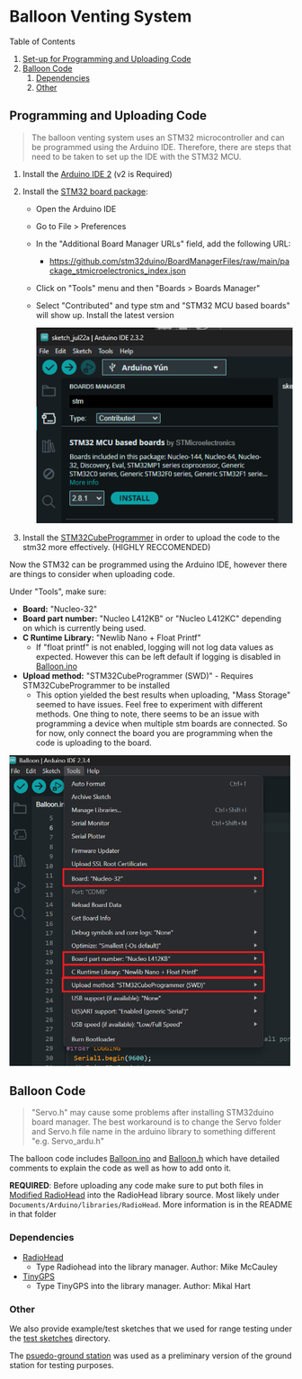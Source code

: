 # Balloon Venting System

Table of Contents

1. [Set-up for Programming and Uploading Code](#programming-and-uploading-code)
2. [Balloon Code](#balloon-code)
   1. [Dependencies](#dependencies)
   2. [Other](#other)

## Programming and Uploading Code

> The balloon venting system uses an STM32 microcontroller and can be programmed using the Arduino IDE. Therefore, there are steps that need to be taken to set up the IDE with the STM32 MCU.

1. Install the [Arduino IDE 2](https://www.arduino.cc/en/software) (v2 is Required)
2. Install the [STM32 board package](https://github.com/stm32duino/Arduino_Core_STM32/wiki/Getting-Started):

   - Open the Arduino IDE
   - Go to File > Preferences
   - In the "Additional Board Manager URLs" field, add the following URL:
     - <https://github.com/stm32duino/BoardManagerFiles/raw/main/package_stmicroelectronics_index.json>
   - Click on "Tools" menu and then "Boards > Boards Manager"
   - Select "Contributed" and type stm and "STM32 MCU based boards" will show up. Install the latest version

     ![STM32BoardManager](ScreenShots/26-04-33.png)

3. Install the [STM32CubeProgrammer](https://www.st.com/en/development-tools/stm32cubeprog.html) in order to upload the code to the stm32 more effectively. (HIGHLY RECCOMENDED)

Now the STM32 can be programmed using the Arduino IDE, however there are things to consider when uploading code.

Under "Tools", make sure:

- **Board:** "Nucleo-32"
- **Board part number:** "Nucleo L412KB" or "Nucleo L412KC" depending on which is currently being used.
- **C Runtime Library:** "Newlib Nano + Float Printf"
  - If "float printf" is not enabled, logging will not log data values as expected. However this can be left default if logging is disabled in [Balloon.ino](/BalloonCode/ArduinoIDE_Sketches/Balloon/Balloon.ino)
- **Upload method:** "STM32CubeProgrammer (SWD)" - Requires STM32CubeProgrammer to be installed
  - This option yielded the best results when uploading, "Mass Storage" seemed to have issues. Feel free to experiment with different methods. One thing to note, there seems to be an issue with programming a device when multiple stm boards are connected. So for now, only connect the board you are programming when the code is uploading to the board.

<img src="ScreenShots/26-03-29.png" width="500">

## Balloon Code

> "Servo.h" may cause some problems after installing STM32duino board manager. The best workaround is to change the Servo folder and Servo.h file name in the arduino library to something different "e.g. Servo_ardu.h"

The balloon code includes [Balloon.ino](/BalloonCode/ArduinoIDE_Sketches/Balloon/Balloon.ino) and [Balloon.h](/BalloonCode/ArduinoIDE_Sketches/Balloon/Balloon.h) which have detailed comments to explain the code as well as how to add onto it.

**REQUIRED**: Before uploading any code make sure to put both files in [Modified RadioHead](/BalloonCode/Modified_RadioHead/README.md) into the RadioHead library source. Most likely under `Documents/Arduino/libraries/RadioHead`. More information is in the README in that folder

### Dependencies

- [RadioHead](https://www.airspayce.com/mikem/arduino/RadioHead/)
  - Type Radiohead into the library manager. Author: Mike McCauley
- [TinyGPS](https://github.com/neosarchizo/TinyGPS)
  - Type TinyGPS into the library manager. Author: Mikal Hart

### Other

We also provide example/test sketches that we used for range testing under the [test sketches](/BalloonCode/ArduinoIDE_Sketches/test_sketches/) directory.

The [psuedo-ground station](/BalloonCode/ArduinoIDE_Sketches/PseudoGroundStation/PseudoGroundStation.ino) was used as a preliminary version of the ground station for testing purposes.
